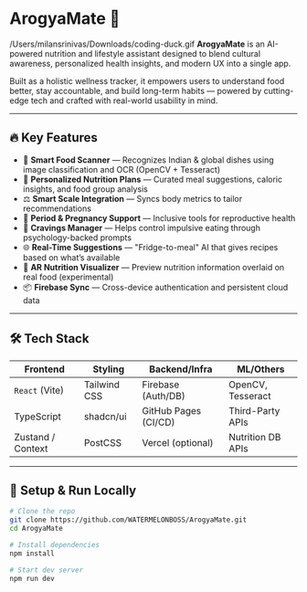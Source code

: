 # ArogyaMate 🍎
/Users/milansrinivas/Downloads/coding-duck.gif
**ArogyaMate** is an AI-powered nutrition and lifestyle assistant designed to blend cultural awareness, personalized health insights, and modern UX into a single app.

Built as a holistic wellness tracker, it empowers users to understand food better, stay accountable, and build long-term habits — powered by cutting-edge tech and crafted with real-world usability in mind.

---

## 🔥 Key Features

- 🍱 **Smart Food Scanner** — Recognizes Indian & global dishes using image classification and OCR (OpenCV + Tesseract)
- 🧠 **Personalized Nutrition Plans** — Curated meal suggestions, caloric insights, and food group analysis
- ⚖️ **Smart Scale Integration** — Syncs body metrics to tailor recommendations
- 📅 **Period & Pregnancy Support** — Inclusive tools for reproductive health
- 🍩 **Cravings Manager** — Helps control impulsive eating through psychology-backed prompts
- 🌐 **Real-Time Suggestions** — "Fridge-to-meal" AI that gives recipes based on what’s available
- 👀 **AR Nutrition Visualizer** — Preview nutrition information overlaid on real food (experimental)
- 📦 **Firebase Sync** — Cross-device authentication and persistent cloud data

---

## 🛠️ Tech Stack

| Frontend          | Styling        | Backend/Infra        | ML/Others           |
|------------------|----------------|-----------------------|---------------------|
| `React` (Vite)   | Tailwind CSS   | Firebase (Auth/DB)    | OpenCV, Tesseract   |
| TypeScript       | shadcn/ui      | GitHub Pages (CI/CD)  | Third-Party APIs    |
| Zustand / Context| PostCSS        | Vercel (optional)     | Nutrition DB APIs   |

---

## 🧪 Setup & Run Locally

```bash
# Clone the repo
git clone https://github.com/WATERMELONBOSS/ArogyaMate.git
cd ArogyaMate

# Install dependencies
npm install

# Start dev server
npm run dev

